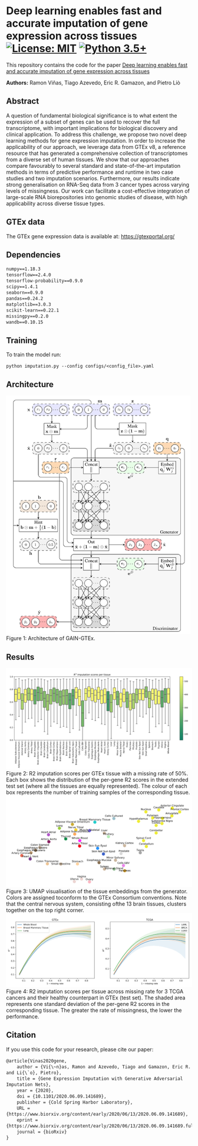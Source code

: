 # Deep learning enables fast and accurate imputation of gene expression across tissues [![License: MIT](https://img.shields.io/badge/License-MIT-yellow.svg)](https://github.com/rvinas/GAIN-GTEx/blob/master/LICENSE) [![Python 3.5+](https://img.shields.io/badge/python-3.5+-blue.svg)](https://www.python.org/downloads/release/python-350/)
This repository contains the code for the paper [Deep learning enables fast and accurate imputation of gene expression across tissues](https://www.biorxiv.org/content/10.1101/2020.06.09.141689v2.full)

**Authors:** Ramon Viñas, Tiago Azevedo, Eric R. Gamazon, and Pietro Liò

## Abstract
A question of fundamental biological significance is to what extent the expression of a subset of genes can be used to recover the full transcriptome, with important implications for biological discovery and clinical application. To address this challenge, we propose two novel deep learning methods for gene expression imputation. In order to increase the applicability of our approach, we leverage data from GTEx v8, a reference resource that has generated a comprehensive collection of transcriptomes from a diverse set of human tissues. We show that our approaches compare favourably to several standard and state-of-the-art imputation methods in terms of predictive performance and runtime in two case studies and two imputation scenarios. Furthermore, our results indicate strong generalisation on RNA-Seq data from 3 cancer types across varying levels of missingness. Our work can facilitate a cost-effective integration of large-scale RNA biorepositories into genomic studies of disease, with high applicability across diverse tissue types.
## GTEx data
The GTEx gene expression data is available at: https://gtexportal.org/

## Dependencies
```
numpy==1.18.3
tensorflow==2.4.0
tensorflow-probability==0.9.0
scipy==1.4.1
seaborn==0.9.0
pandas==0.24.2
matplotlib==3.0.3
scikit-learn==0.22.1
missingpy==0.2.0
wandb==0.10.15
```

## Training
To train the model run:
```
python imputation.py --config configs/<config_file>.yaml
```

## Architecture

<img src="architecture.png" width="500">
Figure 1: Architecture of GAIN-GTEx.


## Results
![Tissue results](tissue_results.png)
Figure 2: R2 imputation scores per GTEx tissue with a missing rate of 50%. Each box shows the distribution of the per-gene R2 scores in the extended test set (where all the tissues are equally represented). The colour of each box represents the number of training samples of the corresponding tissue.
![Tissue embeddings](tissue_embeddings.png)
Figure 3: UMAP visualisation of the tissue embeddings from the generator. Colors are assigned toconform to the GTEx Consortium conventions. Note that the central nervous system, consisting ofthe 13 brain tissues, clusters together on the top right corner.
![R2 across missing rate](r2_missingrate.png)
Figure 4: R2 imputation scores per tissue across missing rate for 3 TCGA cancers and their healthy counterpart in GTEx (test set). The shaded area represents one standard deviation of the per-gene R2 scores in the corresponding tissue. The greater the rate of missingness, the lower the performance.

## Citation
If you use this code for your research, please cite our paper:

```
@article{Vinas2020gene,
	author = {Vi{\~n}as, Ramon and Azevedo, Tiago and Gamazon, Eric R. and Li{\`o}, Pietro},
	title = {Gene Expression Imputation with Generative Adversarial Imputation Nets},
	year = {2020},
	doi = {10.1101/2020.06.09.141689},
	publisher = {Cold Spring Harbor Laboratory},
	URL = {https://www.biorxiv.org/content/early/2020/06/13/2020.06.09.141689},
	eprint = {https://www.biorxiv.org/content/early/2020/06/13/2020.06.09.141689.full.pdf},
	journal = {bioRxiv}
}
```


